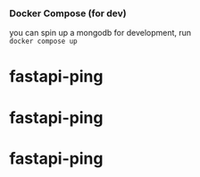 ### Docker Compose (for dev)
you can spin up a mongodb for development, run  
`docker compose up`

# fastapi-ping
# fastapi-ping
# fastapi-ping
